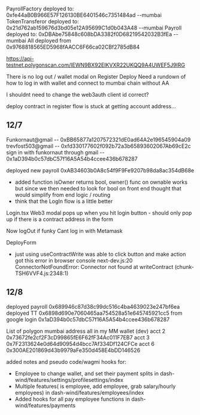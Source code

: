PayrollFactory deployed to: 0xfe44aB0B966E57F126130BE6401546c7351484ad --mumbai
TokenTransferor deployed to: 0x21d762ab159676d3bd05e12A95699C1d0b043A48 --mumbai
Payroll deployed to: 0xDBAbe75848c608bDA3382f0D68219542032B3fEa --mumbai
All deployed from 0x9768818565ED5968fAACC6F66ca02CBf2785dB84

https://api-testnet.polygonscan.com/IEWN9BX92EIKVXR22UKQQ9A4UWEF5J9IRG

There is no log out / wallet modal on Register Deploy
Need a rundown of how to log in with wallet and connect to mumbai chain without AA

I shouldnt need to change the web3auth client id correct?

deploy contract in register flow is stuck at getting account address...

## 12/7
Funkornaut@gmail -- 0xBB65877a1207572321dE0ad64A2e196545904a09
trevfost503@gmail -- 0xfd330177602f092b72a3b65893602067Ab69cE2c
sign in with funkornaut through gmail -- 0x1aD394b0c57dbC57f16A5A54b4ccee436b678287

deployed new payroll 0xAB34603b0A8c54f9F9Fe9207b98da8ac354dB68e
- added function isOwner returns bool, owner() func on ownable works but since we then needed to look for bool on front end thought that would simplify from end logic / routing
- think that the LogIn flow is a little better

Login.tsx
Web3 modal pops up when you hit login button - should only pop up if there is a contract address in the form

Now logOut if funky
Cant log in with Metamask

DeployForm
- just using useContractWrite was able to click button and make action got this error in browser console
    next-dev.js:20 ConnectorNotFoundError: Connector not found at writeContract (chunk-TSH6VVF4.js:2348:1)

## 12/8

deployed payroll 0x689946c87d38c99dc516c4ba4639023e247bf6ea
deployed TT 0x6898d690e7060465aa754528a51e645745921cc5
from google login 0x1aD394b0c57dbC57f16A5A54b4ccee436b678287

List of polygon mumbai address all in my MM wallet (dev)
acct 2 0x73672fe2cf2F3cD99865fE6F62fF34Ac011F7EB7
acct 3 0x7F2313624e0d64d90954d4bcc7Af334Df124CFCe
acct 6 0x300AE201869d43b9979aFe350d458E4bDD146526

added notes and pseudo code/wagmi hooks for:
- Employee to change wallet, and set their payment splits in dash-wind/features/settings/profilesettings/index
- Multiple features( is employee, add employee, grab salary/hourly employees) in dash-wind/features/employees/index
- Added hooks for all pay employee functions in dash-wind/features/payments